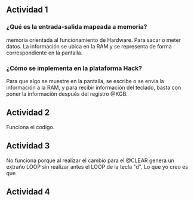 ## Actividad 1
### ¿Qué es la entrada-salida mapeada a memoria?
memoria orientada al funcionamiento de Hardware. Para sacar o meter datos. La información se ubica en la RAM y se representa de forma correspondiente en la pantalla. 
### ¿Cómo se implementa en la plataforma Hack?
Para que algo se muestre en la pantalla, se escribe o se envía la información a la RAM, y para recibir información del teclado, basta con poner la información después del registro @KGB.

## Actividad 2
Funciona el codigo.

## Actividad 3

No funciona porque al realizar el cambio para el @CLEAR genera un extraño LOOP sin realizar antes el LOOP de la tecla "d". Lo que yo creo es que 

## Actividad 4



